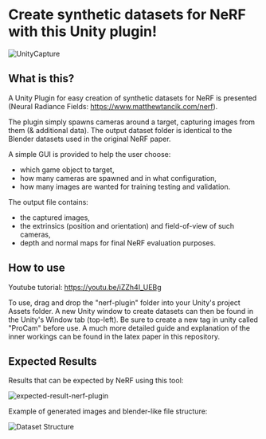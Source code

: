 # Create synthetic datasets for NeRF with this Unity plugin!

![UnityCapture](https://user-images.githubusercontent.com/32450751/148696613-df457232-7c66-43be-a7bb-fe1f0ea95f48.png)


## What is this?

A Unity Plugin for easy creation of synthetic datasets for NeRF is presented (Neural Radiance Fields: https://www.matthewtancik.com/nerf). 

The plugin simply spawns cameras around a target, capturing images from them (& additional data). The output dataset folder is identical to the Blender datasets used in the original NeRF paper. 

A simple GUI is provided to help the user choose: 
- which game object to target,
- how many cameras are spawned and in what configuration,
- how many images are wanted for training testing and validation. 

The output file contains:
- the captured images, 
- the extrinsics (position and orientation) and field-of-view of such cameras, 
- depth and normal maps for final NeRF evaluation purposes. 

## How to use

Youtube tutorial: https://youtu.be/iZZh4I_UEBg

To use, drag and drop the "nerf-plugin" folder into your Unity's project Assets folder. A new Unity window to create datasets can then be found in the Unity's Window tab (top-left). Be sure to create a new tag in unity called "ProCam" before use. A much more detailed guide and explanation of the inner workings can be found in the latex paper in this repository. 

## Expected Results

Results that can be expected by NeRF using this tool:

![expected-result-nerf-plugin](https://user-images.githubusercontent.com/32450751/189521972-1de0d74b-0453-4d62-822e-007c3e457688.gif)

Example of generated images and blender-like file structure:

![Dataset Structure](https://user-images.githubusercontent.com/32450751/148696633-4c8b630e-e9a4-4aec-937e-7df52003a325.png)


